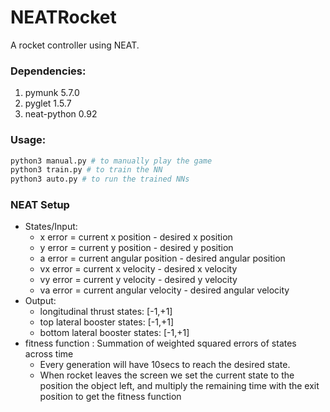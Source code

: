 # NEATRocket
A rocket controller using NEAT.

### Dependencies:

1. pymunk 5.7.0
2. pyglet 1.5.7
3. neat-python 0.92

### Usage:

```python
python3 manual.py # to manually play the game
python3 train.py # to train the NN
python3 auto.py # to run the trained NNs
```

### NEAT Setup

- States/Input:
    - x error = current x position - desired x position
    - y error = current y position - desired y position
    - a error = current angular position - desired angular position
    - vx error = current x velocity - desired x velocity
    - vy error = current y velocity - desired y velocity
    - va error = current angular velocity - desired angular velocity
- Output:
    - longitudinal thrust states: [-1,+1]
    - top lateral booster states: [-1,+1]
    - bottom lateral booster states: [-1,+1]
- fitness function : Summation of weighted squared errors of states across time
    - Every generation will have 10secs to reach the desired state. 
    - When rocket leaves the screen we set the current state to the position the object left, and multiply the remaining time with the exit position to get the fitness function

